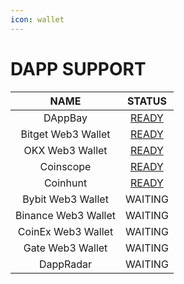 ```yaml
---
icon: wallet
---
```


# DAPP SUPPORT

|         NAME        |                                       STATUS                                      |
| :-----------------: | :-------------------------------------------------------------------------------: |
|       DAppBay       |              [READY](https://dappbay.bnbchain.org/detail/jlaunchpad)              |
|  Bitget Web3 Wallet | [READY](https://www.jlaunchpad.com/?utm_source=BitgetWallet\&source=BitgetWallet) |
|   OKX Web3 Wallet   |                        [READY](https://www.jlaunchpad.com/)                       |
|      Coinscope      |                     [READY](https://www.coinscope.co/coin/jlp)                    |
|       Coinhunt      |                     [READY](https://coinsniper.net/coin/78973)                    |
|  Bybit Web3 Wallet  |                                      WAITING                                      |
| Binance Web3 Wallet |                                      WAITING                                      |
|  CoinEx Web3 Wallet |                                      WAITING                                      |
|   Gate Web3 Wallet  |                                      WAITING                                      |
|      DappRadar      |                                      WAITING                                      |

